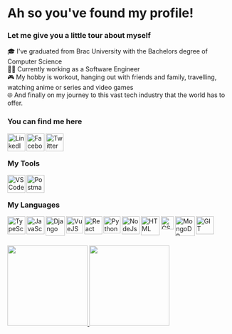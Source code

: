 # Ah so you've found my profile!

### Let me give you a little tour about myself
🎓 I've graduated from Brac University with the Bachelors degree of Computer Science </br>
👨‍💻 Currently working as a Software Engineer </br>
🎮 My hobby is workout, hanging out with friends and family, travelling, watching anime or series and video games </br>
🌐 And finally on my journey to this vast tech industry that the world has to offer.
<br />
### You can find me here
[<img align="left" alt="LinkedIn" width="40px" src="https://cdn-icons-png.flaticon.com/512/174/174857.png" />](https://www.linkedin.com/in/saad-ul-kabir)
[<img align="left" alt="Facebook" width="40px" src="https://cdn.icon-icons.com/icons2/2108/PNG/512/facebook_icon_130940.png" />](https://www.facebook.com/shinobi.saad/)
[<img align="left" alt="Twitter" width="40px" src="https://cdn.iconscout.com/icon/free/png-512/twitter-1865886-1581902.png" />](https://twitter.com/ShinobiSaad)
<br />
<br />
### My Tools

[<img align="left" alt="VSCode" width="40px" src="https://upload.wikimedia.org/wikipedia/commons/thumb/9/9a/Visual_Studio_Code_1.35_icon.svg/1024px-Visual_Studio_Code_1.35_icon.svg.png" />](https://code.visualstudio.com/)

[<img align="left" alt="Postman" width="40px" src="https://nordicapis.com/wp-content/uploads/pm-logo-vert.png" />](https://code.visualstudio.com/)

<br />
<br />

### My Languages

[<img align="left" alt="TypeScript" width="40px" src="https://cdn-icons-png.flaticon.com/512/5968/5968381.png" />](https://www.typescriptlang.org/)

[<img align="left" alt="JavaScript" width="40px" src="https://cdn.iconscout.com/icon/free/png-512/javascript-2752148-2284965.png" />](https://www.quora.com/Whats-the-official-website-of-JavaScript)

[<img align="left" alt="Django" width="43px" src="https://cdn.icon-icons.com/icons2/2107/PNG/512/file_type_django_icon_130645.png" />](https://www.djangoproject.com/)

[<img align="left" alt="VueJS" width="38px" src="https://upload.wikimedia.org/wikipedia/commons/thumb/9/95/Vue.js_Logo_2.svg/1184px-Vue.js_Logo_2.svg.png" />](https://vuejs.org/)

[<img align="left" alt="React" width="40px" src="https://sujanbyanjankar.com.np/wp-content/uploads/2019/01/React.js_logo-512.png" />](https://reactjs.org/)

[<img align="left" alt="Python" width="38px" src="https://upload.wikimedia.org/wikipedia/commons/thumb/c/c3/Python-logo-notext.svg/800px-Python-logo-notext.svg.png" />](https://www.python.org/)

[<img align="left" alt="NodeJs" width="40px" src="https://images.g2crowd.com/uploads/product/image/large_detail/large_detail_f0b606abb6d19089febc9faeeba5bc05/nodejs-development-services.png" />](https://nodejs.org/)

[<img align="left" alt="HTML" width="42px" src="https://upload.wikimedia.org/wikipedia/commons/thumb/6/61/HTML5_logo_and_wordmark.svg/1200px-HTML5_logo_and_wordmark.svg.png" />](https://en.wikipedia.org/wiki/HTML#:~:text=The%20HyperText%20Markup%20Language%2C%20or,scripting%20languages%20such%20as%20JavaScript.&text=HTML%20elements%20are%20delineated%20by%20tags%2C%20written%20using%20angle%20brackets.)

[<img align="left" alt="CSS" width="29px" src="https://upload.wikimedia.org/wikipedia/commons/thumb/d/d5/CSS3_logo_and_wordmark.svg/1200px-CSS3_logo_and_wordmark.svg.png" />](https://en.wikipedia.org/wiki/CSS)

[<img align="left" alt="MongoDB" width="44px" src="https://broadwayinfosys.com/uploads/courses/mongodb.png" />](https://www.mongodb.com/)

[<img align="left" alt="GIT" width="40px" src="https://upload.wikimedia.org/wikipedia/commons/thumb/3/3f/Git_icon.svg/1024px-Git_icon.svg.png" />](https://git-scm.com/)
<br />
<br />
<br />

<div>
<a href="https://github.com/ShinobiSaad">
  <img height="180em" src="https://github-readme-stats.vercel.app/api?username=ShinobiSaad&show_icons=true&theme=dracula" />
  <img height="180em" src="https://github-readme-stats.vercel.app/api/top-langs/?username=ShinobiSaad&layout=compact&show_icons=true&theme=dracula" />
</a>
</div>

